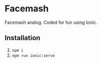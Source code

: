 # Facemash
Facemash analog. Coded for fun using Ionic.
## Installation
1. `npm i`
2. `npm run ionic:serve`
